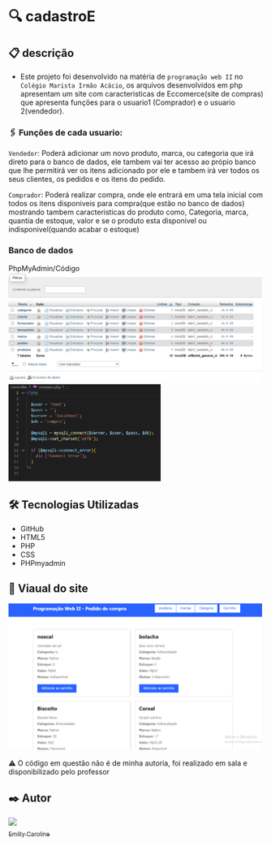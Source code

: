  
# 🔍 cadastroE

## 📋 descrição 

- Este projeto foi desenvolvido na matéria de `programação web II` no `Colégio Marista Irmão Acácio`, os arquivos desenvolvidos em php apresentam um site com caracteristicas de Eccomerce(site de compras) que apresenta funções para o usuario1 (Comprador) e o usuario 2(vendedor).

### 🖇️ Funções de cada usuario:
`Vendedor`: Poderá adicionar um novo produto, marca, ou categoria que irá direto para o banco de dados, ele tambem vai ter acesso ao própio banco que lhe permitirá ver os itens adicionado por ele e tambem irá ver todos os seus clientes, os pedidos e os itens do pedido.

`Comprador`: Poderá realizar compra, onde ele entrará em uma tela inicial com todos os itens disponiveis para compra(que estão no banco de dados) mostrando tambem caracteristicas do produto como, Categoria, marca, quantia de estoque, valor e se o produto esta disponivel ou indisponivel(quando acabar o estoque)

### Banco de dados
PhpMyAdmin/Código  
<img src="img/image.png" alt="Descrição da imagem" width="500"/>
<img src="img/imggg.png" alt="Descrição da imagem" width="300"/>




## 🛠️ Tecnologias Utilizadas

- GitHub
- HTML5
- PHP
- CSS
- PHPmyadmin

## 👀 Viaual do site
<img src="img/img.png" alt="Descrição da imagem" width="500"/>


⚠️ O código em questão não é de minha autoria, foi realizado em sala e disponibilizado pelo professor

## ✒️ Autor

[<img loading="lazy" src="https://avatars.githubusercontent.com/u/127847857?v=4" width=115><br><sub>Emilly Caroline </sub>](https://github.com/emillycaaroline)<br><br><br>


